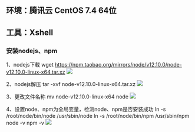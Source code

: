 ## 环境：腾讯云 CentOS 7.4 64位
## 工具：Xshell

### 安装nodejs、npm
  1、nodejs下载
    wget https://npm.taobao.org/mirrors/node/v12.10.0/node-v12.10.0-linux-x64.tar.xz
    ![](https://github.com/shiwuqi/nodeStudy/nodejs服务器部署/assets/images/node-download.png)

  2、nodejs解压
    tar -xvf node-v12.10.0-linux-x64.tar.xz
    ![](https://github.com/shiwuqi/nodeStudy/nodejs服务器部署/assets/images/node-decompression.png)

  3、更改文件名称
    mv node-v12.10.0-linux-x64 node
    ![](https://github.com/shiwuqi/nodeStudy/nodejs服务器部署/assets/images/node-catalog.png)
  
  4、设置node、npm为全局变量，检测node、npm是否安装成功
    ln -s /root/node/bin/node /usr/sbin/node
    ln -s /root/node/bin/npm /usr/sbin/npm
    node -v
    npm -v
    ![](https://github.com/shiwuqi/nodeStudy/nodejs服务器部署/assets/images/node-setting.png)

  